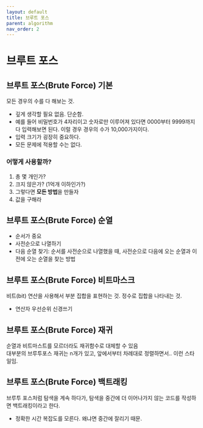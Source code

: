 ```yaml
---
layout: default
title: 브루트 포스
parent: algorithm
nav_order: 2
---
```


# 브루트 포스

## 브루트 포스\(Brute Force\) 기본

모든 경우의 수를 다 해보는 것.

* 깊게 생각할 필요 없음. 단순함.
* 예를 들어 비밀번호가 4자리이고 숫자로만 이루어져 있다면 0000부터 9999까지 다 입력해보면 된다. 이럴 경우 경우의 수가 10,000가지이다.
* 입력 크기가 굉장히 중요하다.
* 모든 문제에 적용할 수는 없다.

### 어떻게 사용할까?

1. 총 몇 개인가?
2. 크지 않은가? \(1억개 이하인가?\)
3. 그렇다면 **모든 방법**을 만들자
4. 값을 구해라

## 브루트 포스\(Brute Force\) 순열

* 순서가 중요
* 사전순으로 나열하기
* 다음 순열 찾기: 순서를 사전순으로 나열했을 때, 사전순으로 다음에 오는 순열과 이전에 오는 순열을 찾는 방법

## 브루트 포스\(Brute Force\) 비트마스크

비트\(bit\) 연산을 사용해서 부분 집합을 표현하는 것. 정수로 집합을 나타내는 것.

* 연산자 우선순위 신경쓰기

## 브루트 포스\(Brute Force\) 재귀

순열과 비트마스트를 모르더라도 재귀함수로 대체할 수 있음  
대부분의 브루투포스 재귀는 n개가 있고, 앞에서부터 차례대로 정렬하면서.. 이런 스타일임.

## 브루트 포스\(Brute Force\) 백트래킹

브루투 포스처럼 탐색을 계속 하다가, 탐색을 중간에 더 이어나가지 않는 코드를 작성하면 백트래킹이라고 한다.

* 정확한 시간 복잡도를 모른다. 왜냐면 중간에 잘리기 때문.

